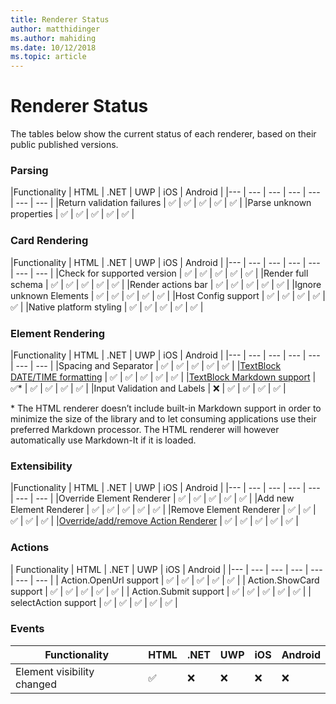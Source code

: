 ```yaml
---
title: Renderer Status
author: matthidinger
ms.author: mahiding
ms.date: 10/12/2018
ms.topic: article
---
```


# Renderer Status
The tables below show the current status of each renderer, based on their public published versions.

### Parsing

|Functionality | HTML | .NET | UWP | iOS | Android |
|--- | --- | --- | --- | --- | --- | --- |
|Return validation failures | ✅ | ✅ | ✅ | ✅ | ✅ |
|Parse unknown properties | ✅ | ✅ | ✅ | ✅ | ✅ |

### Card Rendering

|Functionality | HTML | .NET | UWP | iOS | Android |
|--- | --- | --- | --- | --- | --- | --- |
|Check for supported version | ✅ | ✅ | ✅ | ✅ | ✅  |
|Render full schema | ✅ | ✅ | ✅ | ✅ | ✅ |
|Render actions bar | ✅ | ✅ | ✅ | ✅ | ✅ |
|Ignore unknown Elements | ✅ | ✅ | ✅ | ✅ | ✅ |
|Host Config support | ✅ | ✅ | ✅ | ✅ | ✅ |
|Native platform styling | ✅ | ✅ | ✅ | ✅ | ✅ |

### Element Rendering

|Functionality | HTML | .NET | UWP | iOS | Android |
|--- | --- | --- | --- | --- | --- | --- |
|Spacing and Separator | ✅ | ✅ | ✅ | ✅ | ✅ |
|[TextBlock DATE/TIME formatting](../authoring-cards/text-features.md#datetime-formatting-and-localization) | ✅ | ✅ | ✅ | ✅ | ✅ |
|[TextBlock Markdown support](../authoring-cards/text-features.md#Markdown-Commonmark-subset) | ✅* | ✅ | ✅ | ✅ | ✅ |
|Input Validation and Labels | ❌ | ✅ | ✅ | ✅ | ✅ |

\* The HTML renderer doesn’t include built-in Markdown support in order to minimize the size of the library and to let consuming applications use their preferred Markdown processor. The HTML renderer will however automatically use Markdown-It if it is loaded.

### Extensibility

|Functionality | HTML | .NET | UWP | iOS | Android |
|--- | --- | --- | --- | --- | --- | --- |
|Override Element Renderer | ✅ | ✅ | ✅ | ✅ | ✅ |
|Add new Element Renderer | ✅ | ✅ | ✅ | ✅ | ✅ |
|Remove Element Renderer | ✅ | ✅ | ✅ | ✅ | ✅ |
|[Override/add/remove Action Renderer](https://github.com/Microsoft/AdaptiveCards/issues/1671) | ✅ | ✅ | ✅ | ✅ | ✅ |

### Actions

| Functionality | HTML | .NET | UWP | iOS | Android |
|--- | --- | --- | --- | --- | --- | --- |
| Action.OpenUrl support | ✅ | ✅ | ✅ | ✅ | ✅  |
| Action.ShowCard support  | ✅ | ✅ | ✅ | ✅ | ✅ |
| Action.Submit support  | ✅ | ✅ | ✅ | ✅ | ✅  |
| selectAction support | ✅ | ✅ | ✅ | ✅ | ✅ |

### Events

|       Functionality        | HTML | .NET | UWP | iOS | Android | 
|----------------------------|------|------|-----|-----|---------|
| Element visibility changed |  ✅   |  ❌   |  ❌  |  ❌  | ❌ |

